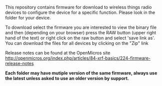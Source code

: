 This repository contains firmware for download to wireless things radio devices to configure the device for a specific function.
Please look in the folder for your device.

To download select the firmware you are interested to view the binary file and then (depending on your browser) press the RAW button (upper right hand of the text) or right click on the raw button and select 'save link as'.
You can download the files for all devices by clicking on the "Zip" link

Release notes can be found at the OpenMicros site
http://openmicros.org/index.php/articles/84-xrf-basics/224-firmware-release-notes

**Each folder may have mutiple version of the same firmware, always use the latest unless asked to use an older version by support.**

